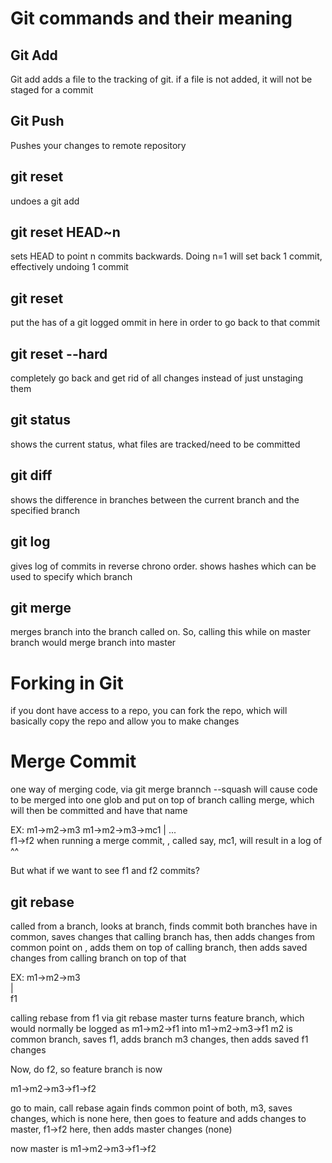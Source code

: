 # Git commands and their meaning 
## Git Add
Git add adds a file to the tracking of git. if a file is not added, it will not be staged for a commit


## Git Push
Pushes your changes to remote repository


## git reset
undoes a git add 

## git reset HEAD~n
sets HEAD to point n commits backwards. Doing n=1 will set back 1 commit, effectively undoing 1 commit

## git reset <hash>
put the has of a git logged ommit in here in order to go back to that commit


## git reset <hash> --hard
completely go back and get rid of all changes instead of just unstaging them


## git status
shows the current status, what files are tracked/need to be committed

## git diff <branch>
shows the difference in branches between the current branch and the specified branch

## git log
gives log of commits in reverse chrono order. shows hashes which can be used to specify which branch

## git merge <branch>
merges branch into the branch called on. So, calling this while on master branch would merge branch into master

# Forking in Git 
if you dont have access to a repo, you can fork the repo, which will basically copy the repo and allow you to make changes

# Merge Commit
one way of merging code, via git merge brannch --squash
will cause code to be merged into one glob and put on top of branch calling merge, which will then be committed and have that name

EX: m1->m2->m3                  m1->m2->m3->mc1
        |               ...         
        f1->f2
when running a merge commit, , called say, mc1, will result in a log of ^^

But what if we want to see f1 and f2 commits?

## git rebase <branch>

called from a branch, looks at branch, finds commit both branches have in common, saves changes that calling branch has, then adds changes from common point on <branch>, adds them on top of calling branch, then adds saved changes from calling branch on top of that

EX: m1->m2->m3                
        |                       
        f1

calling rebase from f1 via git rebase master turns feature branch, which would normally be logged as 
m1->m2->f1 into m1->m2->m3->f1
m2 is common branch, saves f1, adds branch m3 changes, then adds saved f1 changes

Now, do f2, so feature branch is now

m1->m2->m3->f1->f2

go to main, call rebase again
finds common point of both, m3, saves changes, which is none here, then goes to feature and adds changes to master, f1->f2 here, then adds master changes (none)

now master is m1->m2->m3->f1->f2
